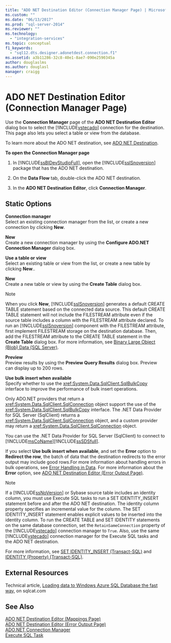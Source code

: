 ```yaml
---
title: "ADO NET Destination Editor (Connection Manager Page) | Microsoft Docs"
ms.custom: ""
ms.date: "06/13/2017"
ms.prod: "sql-server-2014"
ms.reviewer: ""
ms.technology: 
  - "integration-services"
ms.topic: conceptual
f1_keywords: 
  - "sql12.dts.designer.adonetdest.connection.f1"
ms.assetid: a3b11286-32c8-40e1-8ae7-090e2590345a
author: douglaslms
ms.author: douglasl
manager: craigg
---
```

# ADO NET Destination Editor (Connection Manager Page)
  Use the **Connection Manager** page of the **ADO NET Destination Editor** dialog box to select the [!INCLUDE[vstecado](../includes/vstecado-md.md)] connection for the destination. This page also lets you select a table or view from the database.  
  
 To learn more about the ADO NET destination, see [ADO NET Destination](data-flow/ado-net-destination.md).  
  
 **To open the Connection Manager page**  
  
1.  In [!INCLUDE[ssBIDevStudioFull](../includes/ssbidevstudiofull-md.md)], open the [!INCLUDE[ssISnoversion](../includes/ssisnoversion-md.md)] package that has the ADO NET destination.  
  
2.  On the **Data Flow** tab, double-click the ADO NET destination.  
  
3.  In the **ADO NET Destination Editor**, click **Connection Manager**.  
  
## Static Options  
 **Connection manager**  
 Select an existing connection manager from the list, or create a new connection by clicking **New**.  
  
 **New**  
 Create a new connection manager by using the **Configure ADO.NET Connection Manager** dialog box.  
  
 **Use a table or view**  
 Select an existing table or view from the list, or create a new table by clicking **New**..  
  
 **New**  
 Create a new table or view by using the **Create Table** dialog box.  
  
> [!NOTE]  
>  When you click **New**, [!INCLUDE[ssISnoversion](../includes/ssisnoversion-md.md)] generates a default CREATE TABLE statement based on the connected data source. This default CREATE TABLE statement will not include the FILESTREAM attribute even if the source table includes a column with the FILESTREAM attribute declared. To run an [!INCLUDE[ssISnoversion](../includes/ssisnoversion-md.md)] component with the FILESTREAM attribute, first implement FILESTREAM storage on the destination database. Then, add the FILESTREAM attribute to the CREATE TABLE statement in the **Create Table** dialog box. For more information, see [Binary Large Object &#40;Blob&#41; Data &#40;SQL Server&#41;](../relational-databases/blob/binary-large-object-blob-data-sql-server.md).  
  
 **Preview**  
 Preview results by using the **Preview Query Results** dialog box. Preview can display up to 200 rows.  
  
 **Use bulk insert when available**  
 Specify whether to use the <xref:System.Data.SqlClient.SqlBulkCopy> interface to improve the performance of bulk insert operations.  
  
 Only ADO.NET providers that return a <xref:System.Data.SqlClient.SqlConnection> object support the use of the <xref:System.Data.SqlClient.SqlBulkCopy> interface. The .NET Data Provider for SQL Server (SqlClient) returns a <xref:System.Data.SqlClient.SqlConnection> object, and a custom provider may return a <xref:System.Data.SqlClient.SqlConnection> object.  
  
 You can use the .NET Data Provider for SQL Server (SqlClient) to connect to [!INCLUDE[msCoName](../includes/msconame-md.md)][!INCLUDE[ssSDSfull](../includes/sssdsfull-md.md)].  
  
 If you select **Use bulk insert when available**, and set the **Error** option to **Redirect the row**, the batch of data that the destination redirects to the error output may include good rows.For more information about handling errors in bulk operations, see [Error Handling in Data](data-flow/error-handling-in-data.md). For more information about the **Error** option, see [ADO NET Destination Editor &#40;Error Output Page&#41;](../../2014/integration-services/ado-net-destination-editor-error-output-page.md).  
  
> [!NOTE]  
>  If a [!INCLUDE[ssNoVersion](../includes/ssnoversion-md.md)] or Sybase source table includes an identity column, you must use Execute SQL tasks to run a SET IDENTITY_INSERT statement before and after the ADO NET destination. The identity column property specifies an incremental value for the column. The SET IDENTITY_INSERT statement enables explicit values to be inserted into the identity column. To run the CREATE TABLE and SET IDENTITY statements on the same database connection, set the `RetainSameConnection` property of the [!INCLUDE[vstecado](../includes/vstecado-md.md)] connection manager to `True`. Also, use the same [!INCLUDE[vstecado](../includes/vstecado-md.md)] connection manager for the Execute SQL tasks and the ADO NET destination.  
>   
>  For more information, see [SET IDENTITY_INSERT &#40;Transact-SQL&#41;](/sql/t-sql/statements/set-identity-insert-transact-sql) and [IDENTITY &#40;Property&#41; &#40;Transact-SQL&#41;](/sql/t-sql/statements/create-table-transact-sql-identity-property).  
  
## External Resources  
 Technical article, [Loading data to Windows Azure SQL Database the fast way](https://go.microsoft.com/fwlink/?LinkId=244333), on sqlcat.com  
  
## See Also  
 [ADO NET Destination Editor &#40;Mappings Page&#41;](../../2014/integration-services/ado-net-destination-editor-mappings-page.md)   
 [ADO NET Destination Editor &#40;Error Output Page&#41;](../../2014/integration-services/ado-net-destination-editor-error-output-page.md)   
 [ADO.NET Connection Manager](connection-manager/ado-net-connection-manager.md)   
 [Execute SQL Task](control-flow/execute-sql-task.md)  
  
  
